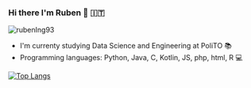### Hi there I'm Ruben 👋 🇮🇹
<img src="https://komarev.com/ghpvc/?username=rubenIng93" alt="rubenIng93" />

- I'm currenty studying Data Science and Engineering at PoliTO 📚
- Programming languages: Python, Java, C, Kotlin, JS, php, html, R 💻

<!-- [![Anurag's GitHub stats](https://github-readme-stats.vercel.app/api?username=rubenIng93)](https://github.com/anuraghazra/github-readme-stats) -->

[![Top Langs](https://github-readme-stats.vercel.app/api/top-langs/?username=rubenIng93&layout=compact)](https://github.com/anuraghazra/github-readme-stats)


